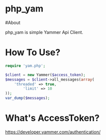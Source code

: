 php_yam
=======

#About

php_yam is simple Yammer Api Client.

# How To Use?

```php
require 'yam.php';

$client = new Yammer($access_token);
$messages = $client->all_messages(array(
	'threaded' => true,
        'limit' => 10
));
var_dump($messages);
```

# What's AccessToken?
https://developer.yammer.com/authentication/
